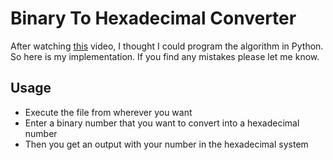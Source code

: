 # Binary To Hexadecimal Converter

After watching [this](https://www.youtube.com/watch?v=yypxodcVI9M) video, I thought I could program the algorithm in Python. So here is my implementation. If you find any mistakes please let me know.

## Usage

- Execute the file from wherever you want
- Enter a binary number that you want to convert into a hexadecimal number
- Then you get an output with your number in the hexadecimal system
